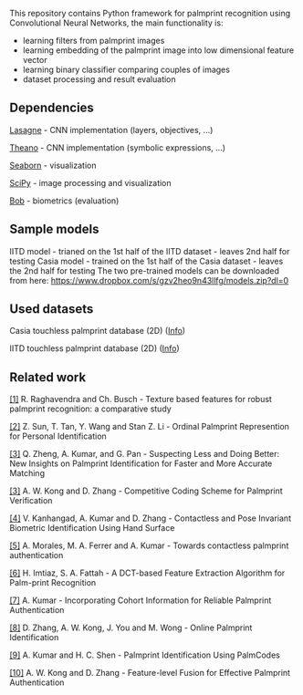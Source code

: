 This repository contains Python framework for palmprint recognition using Convolutional Neural Networks, the main functionality is:

* learning filters from palmprint images
* learning embedding of the palmprint image into low dimensional feature vector 
* learning binary classifier comparing couples of images
* dataset processing and result evaluation

## Dependencies ##
[Lasagne](http://lasagne.readthedocs.org/en/latest/) - CNN implementation (layers, objectives, ...)

[Theano](http://deeplearning.net/software/theano/) - CNN implementation (symbolic expressions, ...)
 
[Seaborn](http://stanford.edu/~mwaskom/software/seaborn/) - visualization

[SciPy](http://www.scipy.org/) - image processing and visualization

[Bob](http://idiap.github.io/bob/) - biometrics (evaluation)

## Sample models ##
IITD model - trianed on the 1st half of the IITD dataset - leaves 2nd half for testing
Casia model - trained on the 1st half of the Casia dataset - leaves the 2nd half for testing
The two pre-trained models can be downloaded from here:
https://www.dropbox.com/s/gzv2heo9n43llfg/models.zip?dl=0

## Used datasets ##
Casia touchless palmprint database (2D) ([Info](http://biometrics.idealtest.org/dbDetailForUser.do?id=5))

IITD touchless palmprint database (2D) ([Info](http://www4.comp.polyu.edu.hk/~csajaykr/IITD/Database_Palm.htm))

## Related work ##
[[1]](http://www.jis.eurasipjournals.com/content/pdf/s13635-015-0022-z.pdf) R. Raghavendra and Ch. Busch - Texture based features for robust palmprint
recognition: a comparative study

[[2]](http://ieeexplore.ieee.org/stamp/stamp.jsp?tp=&arnumber=1467279) Z. Sun, T. Tan, Y. Wang and Stan Z. Li - Ordinal Palmprint Represention for Personal Identification

[[3]](http://ieeexplore.ieee.org/stamp/stamp.jsp?arnumber=7335640) Q. Zheng, A. Kumar, and G. Pan - Suspecting Less and Doing Better: New Insights on Palmprint Identification for Faster and More Accurate Matching

[[3]](http://www.ntu.edu.sg/home/adamskong/publication/ICPR_2004.pdf) A. W. Kong and D. Zhang - Competitive Coding Scheme for Palmprint Verification

[[4]](http://ieeexplore.ieee.org/stamp/stamp.jsp?arnumber=5620980) V. Kanhangad, A. Kumar and D. Zhang - Contactless and Pose Invariant Biometric
Identification Using Hand Surface

[[5]](http://ieeexplore.ieee.org/stamp/stamp.jsp?tp=&arnumber=6105286) A. Morales, M. A. Ferrer and A. Kumar - Towards contactless palmprint authentication

[[6]](http://ieeexplore.ieee.org/stamp/stamp.jsp?arnumber=5670758) H. Imtiaz, S. A. Fattah - A DCT-based Feature Extraction Algorithm for Palm-print Recognition

[[7]](http://ieeexplore.ieee.org/stamp/stamp.jsp?tp=&arnumber=4756122) A. Kumar - Incorporating Cohort Information for Reliable Palmprint Authentication

[[8]](http://ieeexplore.ieee.org/stamp/stamp.jsp?tp=&arnumber=1227981) D. Zhang, A. W. Kong, J. You and M. Wong - Online Palmprint Identification

[[9]](http://ieeexplore.ieee.org/stamp/stamp.jsp?tp=&arnumber=1410434) A. Kumar and H. C. Shen  - Palmprint Identification Using PalmCodes

[[10]](http://www.ntu.edu.sg/home/adamskong/publication/ICBA_2004.pdf) A. W. Kong and D. Zhang - Feature-level Fusion for Effective Palmprint Authentication
